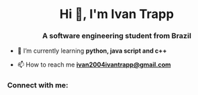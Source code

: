 <h1 align="center">Hi 👋, I'm Ivan Trapp</h1>
<h3 align="center">A software engineering student from Brazil</h3>

- 🌱 I’m currently learning **python, java script and c++**

- 📫 How to reach me **ivan2004ivantrapp@gmail.com**

<h3 align="left">Connect with me:</h3>
<p align="left">
</p>
